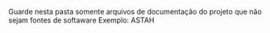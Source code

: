 Guarde nesta pasta somente arquivos de documentação  do projeto que não sejam fontes de softaware Exemplo: ASTAH
